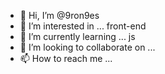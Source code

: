 - 👋 Hi, I’m @9ron9es
- 👀 I’m interested in ... front-end
- 🌱 I’m currently learning ... js
- 💞️ I’m looking to collaborate on ... 
- 📫 How to reach me ...

<!---
9ron9es/9ron9es is a ✨ special ✨ repository because its `README.md` (this file) appears on your GitHub profile.
You can click the Preview link to take a look at your changes.
--->
